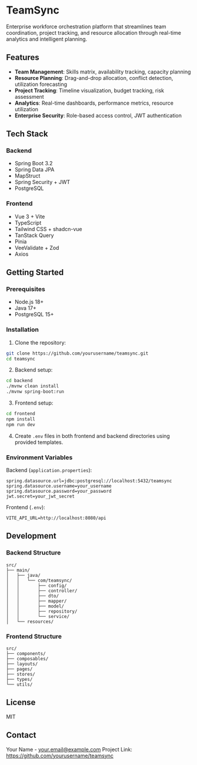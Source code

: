 # TeamSync

Enterprise workforce orchestration platform that streamlines team coordination, project tracking, and resource allocation through real-time analytics and intelligent planning.

## Features

- **Team Management**: Skills matrix, availability tracking, capacity planning
- **Resource Planning**: Drag-and-drop allocation, conflict detection, utilization forecasting
- **Project Tracking**: Timeline visualization, budget tracking, risk assessment
- **Analytics**: Real-time dashboards, performance metrics, resource utilization
- **Enterprise Security**: Role-based access control, JWT authentication

## Tech Stack

### Backend
- Spring Boot 3.2
- Spring Data JPA
- MapStruct
- Spring Security + JWT
- PostgreSQL

### Frontend
- Vue 3 + Vite
- TypeScript
- Tailwind CSS + shadcn-vue
- TanStack Query
- Pinia
- VeeValidate + Zod
- Axios

## Getting Started

### Prerequisites
- Node.js 18+
- Java 17+
- PostgreSQL 15+

### Installation

1. Clone the repository:
```bash
git clone https://github.com/yourusername/teamsync.git
cd teamsync
```

2. Backend setup:
```bash
cd backend
./mvnw clean install
./mvnw spring-boot:run
```

3. Frontend setup:
```bash
cd frontend
npm install
npm run dev
```

4. Create `.env` files in both frontend and backend directories using provided templates.

### Environment Variables

Backend (`application.properties`):
```properties
spring.datasource.url=jdbc:postgresql://localhost:5432/teamsync
spring.datasource.username=your_username
spring.datasource.password=your_password
jwt.secret=your_jwt_secret
```

Frontend (`.env`):
```env
VITE_API_URL=http://localhost:8080/api
```

## Development

### Backend Structure
```
src/
├── main/
│   ├── java/
│   │   └── com/teamsync/
│   │       ├── config/
│   │       ├── controller/
│   │       ├── dto/
│   │       ├── mapper/
│   │       ├── model/
│   │       ├── repository/
│   │       └── service/
│   └── resources/
```

### Frontend Structure
```
src/
├── components/
├── composables/
├── layouts/
├── pages/
├── stores/
├── types/
└── utils/
```

## License

MIT

## Contact

Your Name - your.email@example.com
Project Link: https://github.com/yourusername/teamsync

